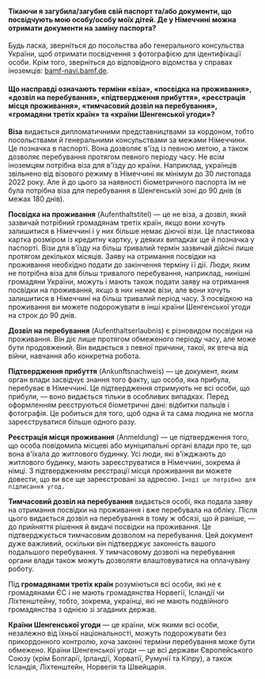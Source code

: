 #### Тікаючи я загубила/загубив свій паспорт та/або документи, що посвідчують мою особу/особу моїх дітей. Де у Німеччині можна отримати документи на заміну паспорта?
Будь ласка, зверніться до посольства або генерального консульства України, щоб отримати посвідчення з фотографією для ідентифікації особи. Крім того, зверніться до відповідного відомства у справах іноземців: [bamf-navi.bamf.de](https://bamf-navi.bamf.de/de/Themen/Behoerden/).

#### Що насправді означають терміни «віза», «посвідка на проживання», «дозвіл на перебування», «підтвердження прибуття», «реєстрація місця проживання», «тимчасовий дозвіл на перебування», «громадяни третіх країн» та «країни Шенгенської угоди»?    
**Віза** видається дипломатичними представництвами за кордоном, тобто посольствами й генеральними консульствами за межами Німеччини. Це позначка в паспорті. Вона дозволяє в'їзд із певною метою, а також дозволяє перебування протягом певного періоду часу. Не всім іноземцям потрібна віза для в'їзду до країни. Наприклад, українців звільнено від візового режиму в Німеччині як мінімум до 30 листопада 2022 року. Але й до цього за наявності біометричного паспорта їм не була потрібна віза для перебування в Шенгенській зоні до 90 днів (в межах 180 днів).

**Посвідка на проживання** (Aufenthaltstitel) — це не віза, а дозвіл, який зазвичай потрібний громадянам третіх країн, якщо вони хочуть залишитися в Німеччині і у них більше немає діючої візи. Це пластикова картка розміром із кредитну картку, у деяких випадках ще й позначка у паспорті. Візи для в'їзду на більш тривалий термін зазвичай дійсні лише протягом декількох місяців. Заяву на отримання посвідки на проживання необхідно подати до закінчення терміну її дії. Люди, яким не потрібна віза для більш тривалого перебування, наприклад, нинішні громадяни України, можуть і мають також подати заяву на отримання посвідки на проживання, якщо в них немає візи, але вони хочуть залишитися в Німеччині на більш тривалий період часу. З посвідкою на проживання ви можете подорожувати в інші країни Шенгенської угоди на строк до 90 днів.

**Дозвіл на перебування** (Aufenthaltserlaubnis) є різновидом посвідки на проживання. Він діє лише протягом обмеженого періоду часу, але може бути продовжений. Він видається з певної причини, такої, як втеча від війни, навчання або конкретна робота.

**Підтвердження прибуття** (Ankunftsnachweis) — це документ, яким орган влади засвідчує знання того факту, що особа, яка прибула, перебуває в Німеччині. Це підтвердження отримують не всі особи, що прибули, — воно видається тільки в особливих випадках. Перед оформленням реєструються біометричні дані: відбитки пальців і фотографія. Це робиться для того, щоб одна й та сама людина не могла зареєструватися більше одного разу.

**Реєстрація місця проживання** (Anmeldung) — це підтвердження того, що особа повідомила місцеві або муніципальні органі влади про те, що вона в'їхала до житлового будинку. Усі люди, які в'їжджають до житлового будинку, мають зареєструватися в Німеччині, зокрема й німці. З підтвердженням реєстрації місця проживання ви можете довести, що ви все ще зареєстровані за адресою.
`Іноді це потрібно для підписання угод.`

**Тимчасовий дозвіл на перебування** видається особі, яка подала заяву на отримання посвідки на проживання і вже перебувала на обліку. Після цього видається дозвіл на перебування в тому ж обсязі, що й раніше, — до прийняття рішення й видачі посвідки на проживання. Це підтверджується тимчасовим дозволом на перебування. Цей документ дуже важливий, оскільки він підтверджує законність вашого подальшого перебування. У тимчасовому дозволі на перебування органи влади також можуть дозволяти влаштовуватися на оплачувану роботу.

Під **громадянами третіх країн** розуміються всі особи, які не є громадянами ЄС і не мають громадянства Норвегії, Ісландії чи Ліхтенштейну, тобто, зокрема, українці, які не мають подвійного громадянства з однією зі згаданих держав.

**Країни Шенгенської угоди** — це країни, між якими всі особи, незалежно від їхньої національності, можуть подорожувати без прикордонного контролю, хоча законні терміни перебування може бути обмежено. Країни Шенгенської угоди — це всі держави Європейського Союзу (крім Болгарії, Ірландії, Хорватії, Румунії та Кіпру), а також Ісландія, Ліхтенштейн, Норвегія та Швейцарія.

